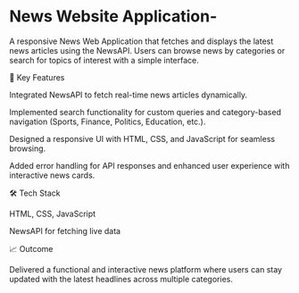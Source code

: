 # News Website Application-

A responsive News Web Application that fetches and displays the latest news articles using the NewsAPI. Users can browse news by categories or search for topics of interest with a simple interface.

🔑 Key Features

Integrated NewsAPI to fetch real-time news articles dynamically.

Implemented search functionality for custom queries and category-based navigation (Sports, Finance, Politics, Education, etc.).

Designed a responsive UI with HTML, CSS, and JavaScript for seamless browsing.

Added error handling for API responses and enhanced user experience with interactive news cards.

🛠️ Tech Stack

HTML, CSS, JavaScript 

NewsAPI for fetching live data

📈 Outcome

Delivered a functional and interactive news platform where users can stay updated with the latest headlines across multiple categories.
